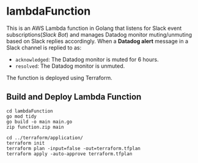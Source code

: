 # lambdaFunction


This is an AWS Lambda function in Golang that listens for Slack event subscriptions(_Slack Bot_) and manages Datadog monitor muting/unmuting based on Slack replies accordingly.
When a **Datadog alert** message in a Slack channel is replied to as:

* `acknowledged`: The Datadog monitor is muted for 6 hours.
* `resolved`: The Datadog monitor is unmuted.


The function is deployed using Terraform.

## Build and Deploy Lambda Function

```
cd lambdaFunction
go mod tidy
go build -o main main.go
zip function.zip main

cd ../terraform/application/
terraform init
terraform plan -input=false -out=terraform.tfplan
terraform apply -auto-approve terraform.tfplan
```
